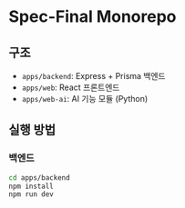 # Spec-Final Monorepo

## 구조
- `apps/backend`: Express + Prisma 백엔드
- `apps/web`: React 프론트엔드
- `apps/web-ai`: AI 기능 모듈 (Python)

## 실행 방법

### 백엔드
```bash
cd apps/backend
npm install
npm run dev
